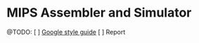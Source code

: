 # MIPS Assembler and Simulator
@TODO: 
[ ] [Google style guide](https://google.github.io/styleguide/cppguide.html)
[ ] Report

